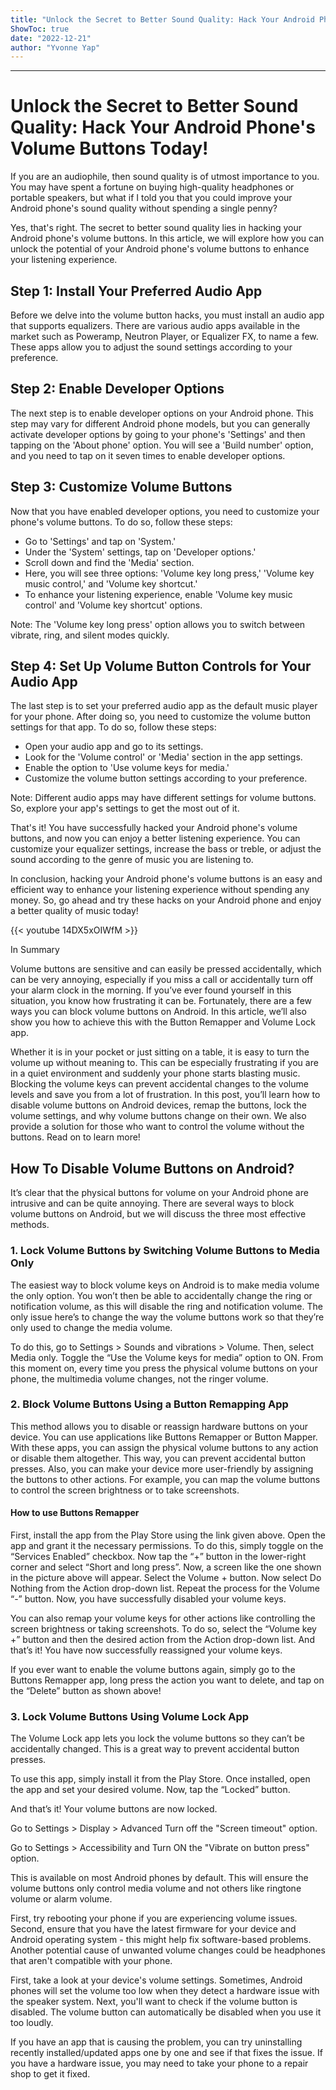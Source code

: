 ```yaml
---
title: "Unlock the Secret to Better Sound Quality: Hack Your Android Phone's Volume Buttons Today!"
ShowToc: true 
date: "2022-12-21"
author: "Yvonne Yap"
---
```

*****
# Unlock the Secret to Better Sound Quality: Hack Your Android Phone's Volume Buttons Today!

If you are an audiophile, then sound quality is of utmost importance to you. You may have spent a fortune on buying high-quality headphones or portable speakers, but what if I told you that you could improve your Android phone's sound quality without spending a single penny?

Yes, that's right. The secret to better sound quality lies in hacking your Android phone's volume buttons. In this article, we will explore how you can unlock the potential of your Android phone's volume buttons to enhance your listening experience.

## Step 1: Install Your Preferred Audio App

Before we delve into the volume button hacks, you must install an audio app that supports equalizers. There are various audio apps available in the market such as Poweramp, Neutron Player, or Equalizer FX, to name a few. These apps allow you to adjust the sound settings according to your preference.

## Step 2: Enable Developer Options

The next step is to enable developer options on your Android phone. This step may vary for different Android phone models, but you can generally activate developer options by going to your phone's 'Settings' and then tapping on the 'About phone' option. You will see a 'Build number' option, and you need to tap on it seven times to enable developer options.

## Step 3: Customize Volume Buttons

Now that you have enabled developer options, you need to customize your phone's volume buttons. To do so, follow these steps:

- Go to 'Settings' and tap on 'System.'
- Under the 'System' settings, tap on 'Developer options.'
- Scroll down and find the 'Media' section.
- Here, you will see three options: 'Volume key long press,' 'Volume key music control,' and 'Volume key shortcut.'
- To enhance your listening experience, enable 'Volume key music control' and 'Volume key shortcut' options.

Note: The 'Volume key long press' option allows you to switch between vibrate, ring, and silent modes quickly.

## Step 4: Set Up Volume Button Controls for Your Audio App

The last step is to set your preferred audio app as the default music player for your phone. After doing so, you need to customize the volume button settings for that app. To do so, follow these steps:

- Open your audio app and go to its settings.
- Look for the 'Volume control' or 'Media' section in the app settings.
- Enable the option to 'Use volume keys for media.'
- Customize the volume button settings according to your preference.

Note: Different audio apps may have different settings for volume buttons. So, explore your app's settings to get the most out of it.

That's it! You have successfully hacked your Android phone's volume buttons, and now you can enjoy a better listening experience. You can customize your equalizer settings, increase the bass or treble, or adjust the sound according to the genre of music you are listening to.

In conclusion, hacking your Android phone's volume buttons is an easy and efficient way to enhance your listening experience without spending any money. So, go ahead and try these hacks on your Android phone and enjoy a better quality of music today!

{{< youtube 14DX5xOIWfM >}} 



In Summary


Volume buttons are sensitive and can easily be pressed accidentally, which can be very annoying, especially if you miss a call or accidentally turn off your alarm clock in the morning. If you’ve ever found yourself in this situation, you know how frustrating it can be.
Fortunately, there are a few ways you can block volume buttons on Android.
In this article, we’ll also show you how to achieve this with the Button Remapper and Volume Lock app.







Whether it is in your pocket or just sitting on a table, it is easy to turn the volume up without meaning to. This can be especially frustrating if you are in a quiet environment and suddenly your phone starts blasting music. Blocking the volume keys can prevent accidental changes to the volume levels and save you from a lot of frustration.
In this post, you’ll learn how to disable volume buttons on Android devices, remap the buttons, lock the volume settings, and why volume buttons change on their own. We also provide a solution for those who want to control the volume without the buttons. Read on to learn more!

 
## How To Disable Volume Buttons on Android?


It’s clear that the physical buttons for volume on your Android phone are intrusive and can be quite annoying. There are several ways to block volume buttons on Android, but we will discuss the three most effective methods.

 
### 1. Lock Volume Buttons by Switching Volume Buttons to Media Only


The easiest way to block volume keys on Android is to make media volume the only option. You won’t then be able to accidentally change the ring or notification volume, as this will disable the ring and notification volume. The only issue here’s to change the way the volume buttons work so that they’re only used to change the media volume.

To do this, go to Settings > Sounds and vibrations > Volume.
Then, select Media only.
Toggle the “Use the Volume keys for media” option to ON. From this moment on, every time you press the physical volume buttons on your phone, the multimedia volume changes, not the ringer volume.

 
### 2. Block Volume Buttons Using a Button Remapping App



This method allows you to disable or reassign hardware buttons on your device. You can use applications like Buttons Remapper or Button Mapper.
With these apps, you can assign the physical volume buttons to any action or disable them altogether. This way, you can prevent accidental button presses. Also, you can make your device more user-friendly by assigning the buttons to other actions.
For example, you can map the volume buttons to control the screen brightness or to take screenshots.

 
#### How to use Buttons Remapper
 

First, install the app from the Play Store using the link given above.
Open the app and grant it the necessary permissions. To do this, simply toggle on the “Services Enabled” checkbox.
Now tap the “+” button in the lower-right corner and select “Short and long press”.
Now, a screen like the one shown in the picture above will appear.
Select the Volume + button.
Now select Do Nothing from the Action drop-down list.
Repeat the process for the Volume “-” button.
Now, you have successfully disabled your volume keys.



You can also remap your volume keys for other actions like controlling the screen brightness or taking screenshots.
To do so, select the “Volume key +” button and then the desired action from the Action drop-down list.
And that’s it! You have now successfully reassigned your volume keys.

If you ever want to enable the volume buttons again, simply go to the Buttons Remapper app, long press the action you want to delete, and tap on the “Delete” button as shown above!

 
### 3. Lock Volume Buttons Using Volume Lock App



The Volume Lock app lets you lock the volume buttons so they can’t be accidentally changed. This is a great way to prevent accidental button presses.

 

To use this app, simply install it from the Play Store.
Once installed, open the app and set your desired volume.
Now, tap the “Locked” button.



And that’s it! Your volume buttons are now locked.

 

Go to Settings > Display > Advanced
Turn off the "Screen timeout" option.

 

Go to Settings > Accessibility and
Turn ON the "Vibrate on button press" option.



This is available on most Android phones by default.
This will ensure the volume buttons only control media volume and not others like ringtone volume or alarm volume.

 

First, try rebooting your phone if you are experiencing volume issues.
Second, ensure that you have the latest firmware for your device and Android operating system - this might help fix software-based problems.
Another potential cause of unwanted volume changes could be headphones that aren't compatible with your phone.

 

First, take a look at your device's volume settings. Sometimes, Android phones will set the volume too low when they detect a hardware issue with the speaker system.
Next, you'll want to check if the volume button is disabled. The volume button can automatically be disabled when you use it too loudly.



If you have an app that is causing the problem, you can try uninstalling recently installed/updated apps one by one and see if that fixes the issue. If you have a hardware issue, you may need to take your phone to a repair shop to get it fixed.




